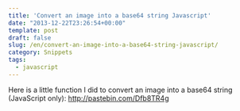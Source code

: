 ```yaml
---
title: 'Convert an image into a base64 string Javascript'
date: "2013-12-22T23:26:54+00:00"
template: post
draft: false
slug: /en/convert-an-image-into-a-base64-string-javascript/
category: Snippets
tags:
  - javascript
---
```


Here is a little function I did to convert an image into a base64 string (JavaScript only): http://pastebin.com/Dfb8TR4g